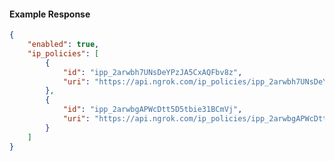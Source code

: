 <!-- Code generated for API Clients. DO NOT EDIT. -->

#### Example Response

```json
{
	"enabled": true,
	"ip_policies": [
		{
			"id": "ipp_2arwbh7UNsDeYPzJA5CxAQFbv8z",
			"uri": "https://api.ngrok.com/ip_policies/ipp_2arwbh7UNsDeYPzJA5CxAQFbv8z"
		},
		{
			"id": "ipp_2arwbgAPWcDtt5D5tbie31BCmVj",
			"uri": "https://api.ngrok.com/ip_policies/ipp_2arwbgAPWcDtt5D5tbie31BCmVj"
		}
	]
}
```
